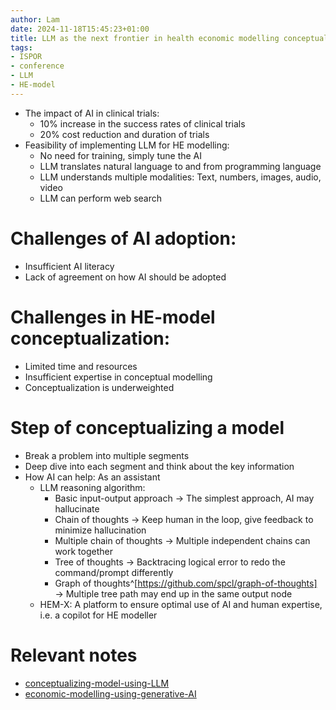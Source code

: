 ```yaml
---
author: Lam
date: 2024-11-18T15:45:23+01:00
title: LLM as the next frontier in health economic modelling conceptualization
tags:
- ISPOR
- conference
- LLM
- HE-model
---
```


- The impact of AI in clinical trials:
  - 10% increase in the success rates of clinical trials
  - 20% cost reduction and duration of trials
- Feasibility of implementing LLM for HE modelling:
  - No need for training, simply tune the AI
  - LLM translates natural language to and from programming language
  - LLM understands multiple modalities: Text, numbers, images, audio, video
  - LLM can perform web search

# Challenges of AI adoption:
  - Insufficient AI literacy
  - Lack of agreement on how AI should be adopted

# Challenges in HE-model conceptualization:
  - Limited time and resources
  - Insufficient expertise in conceptual modelling
  - Conceptualization is underweighted

# Step of conceptualizing a model

- Break a problem into multiple segments
- Deep dive into each segment and think about the key information
- How AI can help: As an assistant
  - LLM reasoning algorithm:
    - Basic input-output approach $\to$ The simplest approach, AI may hallucinate
    - Chain of thoughts $\to$ Keep human in the loop, give feedback to minimize hallucination
    - Multiple chain of thoughts $\to$ Multiple independent chains can work together
    - Tree of thoughts $\to$ Backtracing logical error to redo the command/prompt differently
    - Graph of thoughts^[https://github.com/spcl/graph-of-thoughts] $\to$ Multiple tree path may end up in the same output node
  - HEM-X: A platform to ensure optimal use of AI and human expertise, i.e. a copilot for HE modeller

# Relevant notes

- [conceptualizing-model-using-LLM](Resources/conceptualizing-model-using-LLM.md) 
- [economic-modelling-using-generative-AI](Resources/economic-modelling-using-generative-AI.md) 
